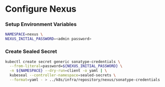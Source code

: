 # Configure Nexus

### Setup Environment Variables

```bash
NAMESPACE=nexus \
NEXUS_INITIAL_PASSWORD=<admin password>
```
### Create Sealed Secret

```bash
kubectl create secret generic sonatype-credentials \
  --from-literal=password=${NEXUS_INITIAL_PASSWORD} \
  -n ${NAMESPACE} --dry-run=client -o yaml | \
  kubeseal --controller-namespace=sealed-secrets \
  --format=yaml - > ../k8s/infra/repository/nexus/sonatype-credentials.yaml
```
